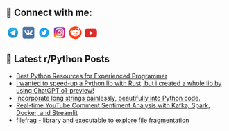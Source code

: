 ## 🔎 Connect with me:
[<img src="https://github.com/bullbesh/bullbesh/blob/main/images/Telegram.png" width="32" height="32" />](https://t.me/bullbesh)
[<img src="https://github.com/bullbesh/bullbesh/blob/main/images/VK.png" width="32" height="32" />](https://vk.com/bullbesh)
[<img src="https://github.com/bullbesh/bullbesh/blob/main/images/Twitter.png" width="32" height="32" />](https://twitter.com/bullbesh1)
[<img src="https://github.com/bullbesh/bullbesh/blob/main/images/Instagram.png" width="32" height="32" />](https://www.instagram.com/bullbesh)
[<img src="https://github.com/bullbesh/bullbesh/blob/main/images/Reddit.png" width="32" height="32" />](https://www.reddit.com/user/bullbesh)
[<img src="https://github.com/bullbesh/bullbesh/blob/main/images/YouTube.png" width="32" height="32" />](https://www.youtube.com/channel/UCtfjRs6uzgq5mfm8S06WTcg)

## 📕 Latest r/Python Posts
<!-- BLOG-POST-LIST:START -->
- [Best Python Resources for Experienced Programmer](https://www.reddit.com/r/Python/comments/1g7h2zv/best_python_resources_for_experienced_programmer/)
- [I wanted to speed-up a Python lib with Rust, but i created a whole lib by using ChatGPT o1-preview!](https://www.reddit.com/r/Python/comments/1g7gcjg/i_wanted_to_speedup_a_python_lib_with_rust_but_i/)
- [Incorporate long strings painlessly, beautifully into Python code.](https://www.reddit.com/r/Python/comments/1g7ea20/incorporate_long_strings_painlessly_beautifully/)
- [Real-time YouTube Comment Sentiment Analysis with Kafka, Spark, Docker, and Streamlit](https://www.reddit.com/r/Python/comments/1g7cs5l/realtime_youtube_comment_sentiment_analysis_with/)
- [filefrag - library and executable to explore file fragmentation](https://www.reddit.com/r/Python/comments/1g70lqb/filefrag_library_and_executable_to_explore_file/)
<!-- BLOG-POST-LIST:END -->
